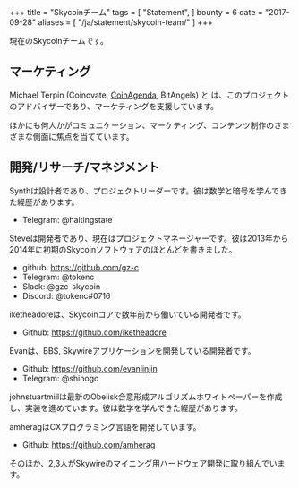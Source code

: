 +++
title = "Skycoinチーム"
tags = [
    "Statement",
]
bounty = 6
date = "2017-09-28"
aliases = [
	"/ja/statement/skycoin-team/"
]
+++

現在のSkycoinチームです。

## マーケティング

Michael Terpin (Coinovate, [CoinAgenda](http://www.coinagenda.com/), BitAngels) と
は、このプロジェクトのアドバイザーであり、マーケティングを支援しています。

ほかにも何人かがコミュニケーション、マーケティング、コンテンツ制作のさまざまな側面に焦点を当てています。

## 開発/リサーチ/マネジメント

Synthは設計者であり、プロジェクトリーダーです。彼は数学と暗号を学んできた経歴があります。

* Telegram: @haltingstate

Steveは開発者であり、現在はプロジェクトマネージャーです。彼は2013年から2014年に初期のSkycoinソフトウェアのほとんどを書きました。

* github: https://github.com/gz-c
* Telegram: @tokenc
* Slack: @gzc-skycoin
* Discord: @tokenc#0716

iketheadoreは、Skycoinコアで数年前から働いている開発者です。

* Github: https://github.com/iketheadore

Evanは、BBS, Skywireアプリケーションを開発している開発者です。

* Github: https://github.com/evanlinjin
* Telegram: @shinogo

johnstuartmillは最新のObelisk合意形成アルゴリズムホワイトペーパーを作成し、実装を進めています。彼は数学を学んできた経歴があります。

amheragはCXプログラミング言語を開発しています。

* Github: https://github.com/amherag

そのほか、2,3人がSkywireのマイニング用ハードウェア開発に取り組んでいます。
